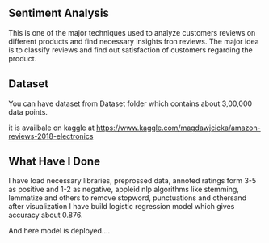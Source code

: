 ## Sentiment Analysis

This is one of the major techniques used to analyze customers reviews on different products and find necessary insights fron reviews. The major idea is to classify reviews and find out satisfaction of customers regarding the product.


## Dataset 
You can have dataset from Dataset folder which contains about 3,00,000 data points.

it is availbale on kaggle at https://www.kaggle.com/magdawjcicka/amazon-reviews-2018-electronics


## What Have I Done
I have load necessary libraries, preprossed data, annoted ratings form 3-5 as positive and 1-2 as negative, appleid nlp algorithms like stemming, lemmatize and others to remove stopword, punctuations and othersand after visualization I have build logistic regression model which gives accuracy about 0.876.

And here model is deployed....